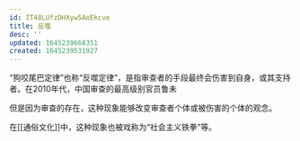 ```yaml
---
id: IT48LUfzDHXyw5AoEkcve
title: 反噬
desc: ''
updated: 1645239668351
created: 1645239531927
---
```


“狗咬尾巴定律”也称“反噬定律”，是指审查者的手段最终会伤害到自身，或其支持者。在2010年代，中国审查的最高级别官员鲁未 

但是因为审查的存在，这种现象能够改变审查者个体或被伤害的个体的观念。

在[[通俗文化]]中，这种现象也被戏称为“社会主义铁拳”等。